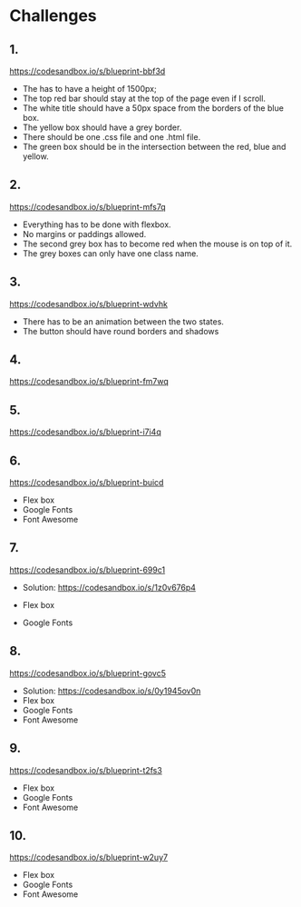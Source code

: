 # Challenges

## 1.

https://codesandbox.io/s/blueprint-bbf3d

- The <body> has to have a height of 1500px;
- The top red bar should stay at the top of the page even if I scroll.
- The white title should have a 50px space from the borders of the blue box.
- The yellow box should have a grey border.
- There should be one .css file and one .html file.
- The green box should be in the intersection between the red, blue and yellow.

## 2.

https://codesandbox.io/s/blueprint-mfs7q

- Everything has to be done with flexbox.
- No margins or paddings allowed.
- The second grey box has to become red when the mouse is on top of it.
- The grey boxes can only have one class name.

## 3.

https://codesandbox.io/s/blueprint-wdvhk

- There has to be an animation between the two states.
- The button should have round borders and shadows


## 4.

https://codesandbox.io/s/blueprint-fm7wq


## 5.

https://codesandbox.io/s/blueprint-i7i4q

## 6.

https://codesandbox.io/s/blueprint-buicd

- Flex box
- Google Fonts
- Font Awesome


## 7.

https://codesandbox.io/s/blueprint-699c1

- Solution: https://codesandbox.io/s/1z0v676p4

- Flex box
- Google Fonts

## 8.

https://codesandbox.io/s/blueprint-govc5

- Solution: https://codesandbox.io/s/0y1945ov0n
- Flex box
- Google Fonts
- Font Awesome


## 9.

https://codesandbox.io/s/blueprint-t2fs3

- Flex box
- Google Fonts
- Font Awesome

## 10.

https://codesandbox.io/s/blueprint-w2uy7


- Flex box
- Google Fonts
- Font Awesome
